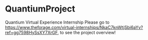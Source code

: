 # QuantiumProject
Quantium Virtual Experience Internship
Please go to https://www.theforage.com/virtual-internships/NkaC7knWtjSbi6aYv?ref=gg7598HySsXY7XrGF, to see the project overview!
